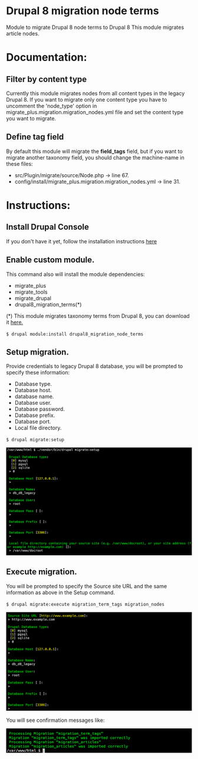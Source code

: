 # Drupal 8 migration node terms

Module to migrate Drupal 8 node terms to Drupal 8
This module migrates article nodes.

# Documentation:

## Filter by content type

Currently this module migrates nodes from all content types in the legacy Drupal 8.
If you want to migrate only one content type you have to uncomment the 'node_type' option 
in migrate_plus.migration.migration_nodes.yml file and set the content type you want to migrate.

## Define tag field

By default this module will migrate the **field_tags** field, but if you want to migrate another
taxonomy field, you should change the machine-name in these files:

- src/Plugin/migrate/source/Node.php -> line 67.
- config/install/migrate_plus.migration.migration_nodes.yml -> line 31.


# Instructions:

## Install Drupal Console
If you don't have it yet, follow the installation instructions [here](https://docs.drupalconsole.com/en/getting/project.html)

## Enable custom module.

This command also will install the module dependencies:

  - migrate_plus
  - migrate_tools
  - migrate_drupal
  - drupal8_migration_terms(*)

(*) This module migrates taxonomy terms from Drupal 8, you can download it [here.](https://github.com/weknowinc/drupal8_migration_terms)

`$ drupal module:install drupal8_migration_node_terms`

## Setup migration.

Provide credentials to legacy Drupal 8 database, you will be prompted to specify these information:

 - Database type.
 - Database host.
 - database name.
 - Database user.
 - Database password.
 - Database prefix.
 - Database port.
 - Local file directory.

`$ drupal migrate:setup`

![alt text][setup]

[setup]: ./images/drupal-migrate-setup.png "Drupal Console migrate setup prompt"


## Execute migration.

You will be prompted to specify the Source site URL and the same information as above in the Setup command.

`$ drupal migrate:execute migration_term_tags migration_nodes`

![alt text][execute]

[execute]: ./images/drupal-migrate-execute.png "Drupal Console migrate execute prompt"

You will see confirmation messages like:

![alt text][result]

[result]: ./images/drupal-migrate-execute-result.png "Drupal Console migrate execute prompt"
